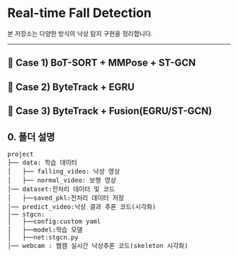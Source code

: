 # Real-time Fall Detection

본 저장소는 다양한 방식의 낙상 탐지 구현을 정리합니다.

------------------------------------------

## 🚀 Case 1) BoT-SORT + MMPose + ST-GCN
## 🚀 Case 2) ByteTrack + EGRU
## 🚀 Case 3) ByteTrack + Fusion(EGRU/ST-GCN)



## 0. 폴더 설명
<pre>
project
├── data: 학습 데이터
│   ├── falling_video: 낙상 영상
│   ├── normal_video: 보행 영상
│── dataset:전처리 데이터 및 코드
│   ├──saved_pkl:전처리 데이터 저장
│── predict_video:낙상 결과 추론 코드(시각화)
│── stgcn:
│   ├──config:custom yaml
│   ├──model:학습 모델
│   ├──net:stgcn.py
│── webcam : 웹캠 실시간 낙상추론 코드(skeleton 시각화)
</pre>
